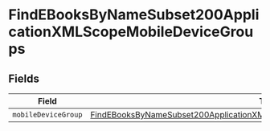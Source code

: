 # FindEBooksByNameSubset200ApplicationXMLScopeMobileDeviceGroups


## Fields

| Field                                                                                                                                                                                         | Type                                                                                                                                                                                          | Required                                                                                                                                                                                      | Description                                                                                                                                                                                   |
| --------------------------------------------------------------------------------------------------------------------------------------------------------------------------------------------- | --------------------------------------------------------------------------------------------------------------------------------------------------------------------------------------------- | --------------------------------------------------------------------------------------------------------------------------------------------------------------------------------------------- | --------------------------------------------------------------------------------------------------------------------------------------------------------------------------------------------- |
| `mobileDeviceGroup`                                                                                                                                                                           | [FindEBooksByNameSubset200ApplicationXMLScopeMobileDeviceGroupsMobileDeviceGroup](../../models/operations/findebooksbynamesubset200applicationxmlscopemobiledevicegroupsmobiledevicegroup.md) | :heavy_minus_sign:                                                                                                                                                                            | N/A                                                                                                                                                                                           |